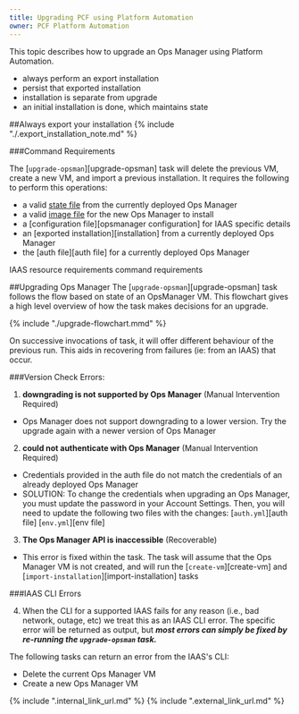 ```yaml
---
title: Upgrading PCF using Platform Automation
owner: PCF Platform Automation
---
```


This topic describes how to upgrade an Ops Manager using Platform Automation.

* always perform an export installation
* persist that exported installation
* installation is separate from upgrade
* an initial installation is done, which maintains state 

##Always export your installation
{% include "./.export_installation_note.md" %}

###Command Requirements

The [`upgrade-opsman`][upgrade-opsman] task will delete the previous VM, create a new VM, and import
a previous installation. It requires the following to perform this operations: 

* a valid [state file](reference/inputs-outputs.md#state) from the currently deployed Ops Manager
* a valid [image file](reference/inputs-outputs.md#opsman-image) for the new Ops Manager to install
* a [configuration file][opsmanager configuration] for IAAS specific details
* an [exported installation][installation] from a currently deployed Ops Manager
* the [auth file][auth file] for a currently deployed Ops Manager

IAAS resource requirements
command requirements

##Upgrading Ops Manager
The [`upgrade-opsman`][upgrade-opsman] task follows the flow based on state of an OpsManager VM.
This flowchart gives a high level overview of how the task makes decisions for an upgrade.

{% include "./upgrade-flowchart.mmd" %}

On successive invocations of task, it will offer different behaviour of the previous run.
This aids in recovering from failures (ie: from an IAAS) that occur.

###Version Check Errors:
1) <b>downgrading is not supported by Ops Manager</b> (Manual Intervention Required)

* Ops Manager does not support downgrading to a lower version. Try the upgrade again with a newer
version of Ops Manager 

2) <b>could not authenticate with Ops Manager</b> (Manual Intervention Required)

* Credentials provided in the auth file do not match the credentials of an already deployed Ops Manager
* SOLUTION: To change the credentials when upgrading an Ops Manager, you must update the password in your
Account Settings. Then, you will need to update the following two files with the changes:
  [`auth.yml`][auth file]
  [`env.yml`][env file]
  
3) <b>The Ops Manager API is inaccessible</b> (Recoverable)

* This error is fixed within the task. The task will assume that the Ops Manager VM is not 
created, and will run the [`create-vm`][create-vm] and 
[`import-installation`][import-installation] tasks
  
###IAAS CLI Errors

4) When the CLI for a supported IAAS fails for any reason (i.e., bad network, outage, etc) we treat this as 
an IAAS CLI error. The specific error will be returned as output, but <i><b>most errors can simply be fixed by 
re-running the `upgrade-opsman` task.</b></i> 

The following tasks can return an error from the IAAS's CLI:

* Delete the current Ops Manager VM
* Create a new Ops Manager VM

{% include ".internal_link_url.md" %}
{% include ".external_link_url.md" %}